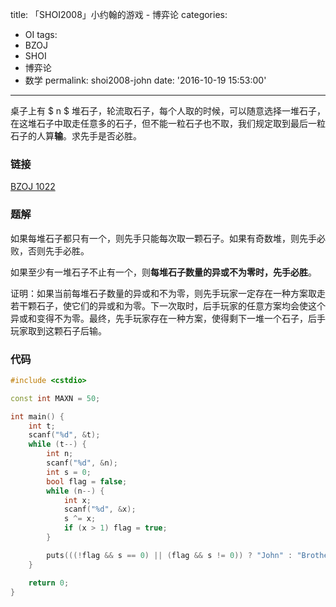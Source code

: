 title: 「SHOI2008」小约翰的游戏 - 博弈论
categories:
  - OI
tags:
  - BZOJ
  - SHOI
  - 博弈论
  - 数学
permalink: shoi2008-john
date: '2016-10-19 15:53:00'
---

桌子上有 $ n $ 堆石子，轮流取石子，每个人取的时候，可以随意选择一堆石子，在这堆石子中取走任意多的石子，但不能一粒石子也不取，我们规定取到最后一粒石子的人算**输**。求先手是否必胜。

<!-- more -->

### 链接

[BZOJ 1022](http://www.lydsy.com/JudgeOnline/problem.php?id=1022)

### 题解

如果每堆石子都只有一个，则先手只能每次取一颗石子。如果有奇数堆，则先手必败，否则先手必胜。

如果至少有一堆石子不止有一个，则**每堆石子数量的异或不为零时，先手必胜**。

证明：如果当前每堆石子数量的异或和不为零，则先手玩家一定存在一种方案取走若干颗石子，使它们的异或和为零。下一次取时，后手玩家的任意方案均会使这个异或和变得不为零。最终，先手玩家存在一种方案，使得剩下一堆一个石子，后手玩家取到这颗石子后输。

### 代码

```cpp
#include <cstdio>

const int MAXN = 50;

int main() {
    int t;
    scanf("%d", &t);
    while (t--) {
        int n;
        scanf("%d", &n);
        int s = 0;
        bool flag = false;
        while (n--) {
            int x;
            scanf("%d", &x);
            s ^= x;
            if (x > 1) flag = true;
        }

        puts(((!flag && s == 0) || (flag && s != 0)) ? "John" : "Brother");
    }

    return 0;
}
```